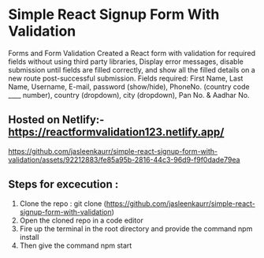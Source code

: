 # Simple React Signup Form With Validation
Forms and Form Validation
Created a React form with validation for required fields without using third party libraries, Display error messages, disable submission until fields are filled correctly, and show all the filled details on a new route post-successful submission. Fields required: First Name, Last Name, Username, E-mail, password (show/hide), PhoneNo. (country code ____ number), country (dropdown), city (dropdown), Pan No. & Aadhar No.
## Hosted on Netlify:-https://reactformvalidation123.netlify.app/






https://github.com/jasleenkaurr/simple-react-signup-form-with-validation/assets/92212883/fe85a95b-2816-44c3-96d9-f9f0dade79ea


## Steps for excecution :

 1. Clone the repo : git clone (https://github.com/jasleenkaurr/simple-react-signup-form-with-validation)
 2. Open the cloned repo in a code editor 
 3. Fire up the terminal in the root directory and provide the command npm install
 4. Then give the command npm start
